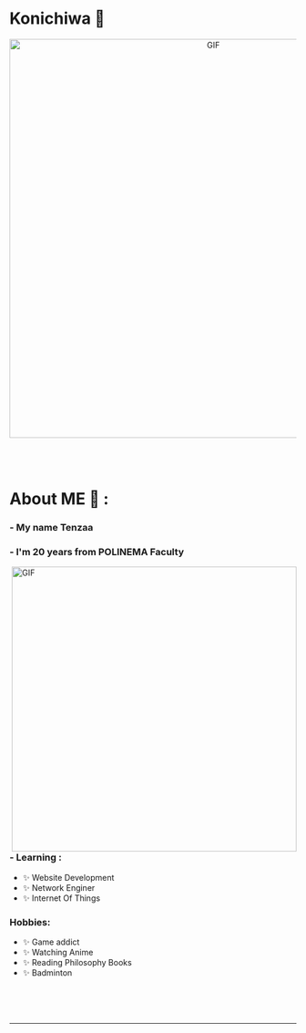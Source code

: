 # Konichiwa 👋

<div align="center">
<img hight="300" width="700" alt="GIF" align="center" src="https://github.com/Xx-Ashutosh-xX/Xx-Ashutosh-xX/blob/master/assets/208593.gif">
</div>

</br>
</br>
</br>


# About ME 💬 :

### - My name Tenzaa
### - I'm 20 years  from POLINEMA Faculty

<img hight="400" width="500" alt="GIF" align="right" src="https://github.com/Xx-Ashutosh-xX/Xx-Ashutosh-xX/blob/master/assets/1936.gif">

### - Learning :
- ✨ Website Development
- ✨ Network Enginer
- ✨ Internet Of Things

### Hobbies: 
- ✨ Game addict
- ✨ Watching Anime
- ✨ Reading Philosophy Books
- ✨ Badminton 

</br>
</br>
</br>




*************
